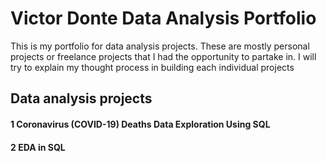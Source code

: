 # Victor Donte Data Analysis Portfolio
This is my portfolio for data analysis projects. These are mostly personal projects or freelance projects that I had the opportunity to partake in.
I will try to explain my thought process in building each individual projects
## Data analysis projects
#### 1 Coronavirus (COVID-19) Deaths Data Exploration Using SQL
#### 2 EDA in SQL
